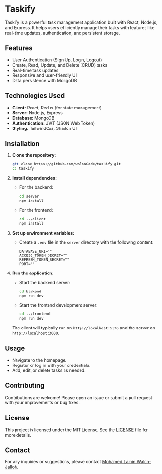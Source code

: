 # Taskify

Taskify is a powerful task management application built with React, Node.js, and Express. It helps users efficiently manage their tasks with features like real-time updates, authentication, and persistent storage.

## Features

- User Authentication (Sign Up, Login, Logout)
- Create, Read, Update, and Delete (CRUD) tasks
- Real-time task updates
- Responsive and user-friendly UI
- Data persistence with MongoDB

## Technologies Used

- **Client:** React, Redux (for state management)
- **Server:** Node.js, Express
- **Database:** MongoDB
- **Authentication:** JWT (JSON Web Token)
- **Styling:** TailwindCss, Shadcn UI

## Installation

1. **Clone the repository:**
   ```bash
   git clone https://github.com/walonCode/taskify.git
   cd taskify
   ```

2. **Install dependencies:**
   - For the backend:
     ```bash
     cd server
     npm install
     ```
   - For the frontend:
     ```bash
     cd ../client
     npm install
     ```

3. **Set up environment variables:**
   - Create a `.env` file in the `server` directory with the following content:
     ```env
     DATABASE_URI=""
     ACCESS_TOKEN_SECRET=""
     REFRESH_TOKEN_SECRET=""
     PORT=""
     ```

4. **Run the application:**
   - Start the backend server:
     ```bash
     cd backend
     npm run dev
     ```
   - Start the frontend development server:
     ```bash
     cd ../frontend
     npm run dev
     ```

   The client will typically run on `http://localhost:5176` and the server on `http://localhost:3000`.

## Usage

- Navigate to the homepage.
- Register or log in with your credentials.
- Add, edit, or delete tasks as needed.

## Contributing

Contributions are welcome! Please open an issue or submit a pull request with your improvements or bug fixes.

## License

This project is licensed under the MIT License. See the [LICENSE](LICENSE) file for more details.

## Contact

For any inquiries or suggestions, please contact [Mohamed Lamin Walon-Jalloh](mailto:mohamedlaminwalonjalloh@gmail.com).

